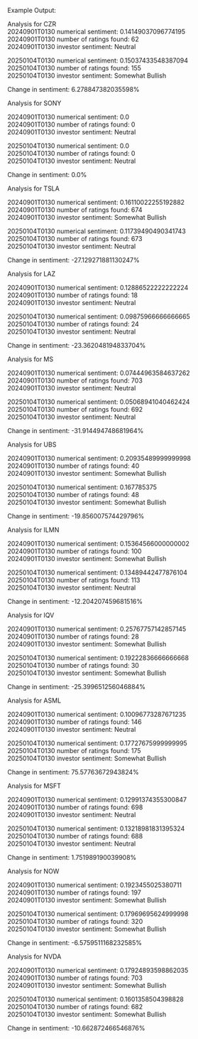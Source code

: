 <p class="has-line-data" data-line-start="0" data-line-end="1">Example Output:</p>
<p class="has-line-data" data-line-start="2" data-line-end="6">Analysis for CZR<br>
20240901T0130 numerical sentiment: 0.14149037096774195<br>
20240901T0130 number of ratings found: 62<br>
20240901T0130 investor sentiment: Neutral</p>
<p class="has-line-data" data-line-start="7" data-line-end="10">20250104T0130 numerical sentiment: 0.15037433548387094<br>
20250104T0130 number of ratings found: 155<br>
20250104T0130 investor sentiment: Somewhat Bullish</p>
<p class="has-line-data" data-line-start="11" data-line-end="12">Change in sentiment: 6.278847382035598%</p>
<p class="has-line-data" data-line-start="15" data-line-end="16">Analysis for SONY</p>
<p class="has-line-data" data-line-start="17" data-line-end="20">20240901T0130 numerical sentiment: 0.0<br>
20240901T0130 number of ratings found: 0<br>
20240901T0130 investor sentiment: Neutral</p>
<p class="has-line-data" data-line-start="21" data-line-end="24">20250104T0130 numerical sentiment: 0.0<br>
20250104T0130 number of ratings found: 0<br>
20250104T0130 investor sentiment: Neutral</p>
<p class="has-line-data" data-line-start="25" data-line-end="26">Change in sentiment: 0.0%</p>
<p class="has-line-data" data-line-start="29" data-line-end="30">Analysis for TSLA</p>
<p class="has-line-data" data-line-start="31" data-line-end="34">20240901T0130 numerical sentiment: 0.16110022255192882<br>
20240901T0130 number of ratings found: 674<br>
20240901T0130 investor sentiment: Somewhat Bullish</p>
<p class="has-line-data" data-line-start="35" data-line-end="38">20250104T0130 numerical sentiment: 0.11739490490341743<br>
20250104T0130 number of ratings found: 673<br>
20250104T0130 investor sentiment: Neutral</p>
<p class="has-line-data" data-line-start="39" data-line-end="40">Change in sentiment: -27.129271881130247%</p>
<p class="has-line-data" data-line-start="43" data-line-end="44">Analysis for LAZ</p>
<p class="has-line-data" data-line-start="45" data-line-end="48">20240901T0130 numerical sentiment: 0.12886522222222224<br>
20240901T0130 number of ratings found: 18<br>
20240901T0130 investor sentiment: Neutral</p>
<p class="has-line-data" data-line-start="49" data-line-end="52">20250104T0130 numerical sentiment: 0.09875966666666665<br>
20250104T0130 number of ratings found: 24<br>
20250104T0130 investor sentiment: Neutral</p>
<p class="has-line-data" data-line-start="53" data-line-end="54">Change in sentiment: -23.362048194833704%</p>
<p class="has-line-data" data-line-start="57" data-line-end="58">Analysis for MS</p>
<p class="has-line-data" data-line-start="59" data-line-end="62">20240901T0130 numerical sentiment: 0.07444963584637262<br>
20240901T0130 number of ratings found: 703<br>
20240901T0130 investor sentiment: Neutral</p>
<p class="has-line-data" data-line-start="63" data-line-end="66">20250104T0130 numerical sentiment: 0.05068941040462424<br>
20250104T0130 number of ratings found: 692<br>
20250104T0130 investor sentiment: Neutral</p>
<p class="has-line-data" data-line-start="67" data-line-end="68">Change in sentiment: -31.914494748681964%</p>
<p class="has-line-data" data-line-start="71" data-line-end="72">Analysis for UBS</p>
<p class="has-line-data" data-line-start="73" data-line-end="76">20240901T0130 numerical sentiment: 0.20935489999999998<br>
20240901T0130 number of ratings found: 40<br>
20240901T0130 investor sentiment: Somewhat Bullish</p>
<p class="has-line-data" data-line-start="77" data-line-end="80">20250104T0130 numerical sentiment: 0.167785375<br>
20250104T0130 number of ratings found: 48<br>
20250104T0130 investor sentiment: Somewhat Bullish</p>
<p class="has-line-data" data-line-start="81" data-line-end="82">Change in sentiment: -19.856007574429796%</p>
<p class="has-line-data" data-line-start="85" data-line-end="86">Analysis for ILMN</p>
<p class="has-line-data" data-line-start="87" data-line-end="90">20240901T0130 numerical sentiment: 0.15364566000000002<br>
20240901T0130 number of ratings found: 100<br>
20240901T0130 investor sentiment: Somewhat Bullish</p>
<p class="has-line-data" data-line-start="91" data-line-end="94">20250104T0130 numerical sentiment: 0.13489442477876104<br>
20250104T0130 number of ratings found: 113<br>
20250104T0130 investor sentiment: Neutral</p>
<p class="has-line-data" data-line-start="95" data-line-end="96">Change in sentiment: -12.204207459681516%</p>
<p class="has-line-data" data-line-start="99" data-line-end="100">Analysis for IQV</p>
<p class="has-line-data" data-line-start="101" data-line-end="104">20240901T0130 numerical sentiment: 0.25767757142857145<br>
20240901T0130 number of ratings found: 28<br>
20240901T0130 investor sentiment: Somewhat Bullish</p>
<p class="has-line-data" data-line-start="105" data-line-end="108">20250104T0130 numerical sentiment: 0.19222836666666668<br>
20250104T0130 number of ratings found: 30<br>
20250104T0130 investor sentiment: Somewhat Bullish</p>
<p class="has-line-data" data-line-start="109" data-line-end="110">Change in sentiment: -25.399651256046884%</p>
<p class="has-line-data" data-line-start="113" data-line-end="114">Analysis for ASML</p>
<p class="has-line-data" data-line-start="115" data-line-end="118">20240901T0130 numerical sentiment: 0.10096773287671235<br>
20240901T0130 number of ratings found: 146<br>
20240901T0130 investor sentiment: Neutral</p>
<p class="has-line-data" data-line-start="119" data-line-end="122">20250104T0130 numerical sentiment: 0.17727675999999995<br>
20250104T0130 number of ratings found: 175<br>
20250104T0130 investor sentiment: Somewhat Bullish</p>
<p class="has-line-data" data-line-start="123" data-line-end="124">Change in sentiment: 75.57763672943824%</p>
<p class="has-line-data" data-line-start="127" data-line-end="128">Analysis for MSFT</p>
<p class="has-line-data" data-line-start="129" data-line-end="132">20240901T0130 numerical sentiment: 0.12991374355300847<br>
20240901T0130 number of ratings found: 698<br>
20240901T0130 investor sentiment: Neutral</p>
<p class="has-line-data" data-line-start="133" data-line-end="136">20250104T0130 numerical sentiment: 0.13218981831395324<br>
20250104T0130 number of ratings found: 688<br>
20250104T0130 investor sentiment: Neutral</p>
<p class="has-line-data" data-line-start="137" data-line-end="138">Change in sentiment: 1.751989190039908%</p>
<p class="has-line-data" data-line-start="141" data-line-end="142">Analysis for NOW</p>
<p class="has-line-data" data-line-start="143" data-line-end="146">20240901T0130 numerical sentiment: 0.1923455025380711<br>
20240901T0130 number of ratings found: 197<br>
20240901T0130 investor sentiment: Somewhat Bullish</p>
<p class="has-line-data" data-line-start="147" data-line-end="150">20250104T0130 numerical sentiment: 0.17969695624999998<br>
20250104T0130 number of ratings found: 320<br>
20250104T0130 investor sentiment: Somewhat Bullish</p>
<p class="has-line-data" data-line-start="151" data-line-end="152">Change in sentiment: -6.5759511168232585%</p>
<p class="has-line-data" data-line-start="155" data-line-end="156">Analysis for NVDA</p>
<p class="has-line-data" data-line-start="157" data-line-end="160">20240901T0130 numerical sentiment: 0.17924893598862035<br>
20240901T0130 number of ratings found: 703<br>
20240901T0130 investor sentiment: Somewhat Bullish</p>
<p class="has-line-data" data-line-start="161" data-line-end="164">20250104T0130 numerical sentiment: 0.1601358504398828<br>
20250104T0130 number of ratings found: 682<br>
20250104T0130 investor sentiment: Somewhat Bullish</p>
<p class="has-line-data" data-line-start="165" data-line-end="166">Change in sentiment: -10.662872466546876%</p>